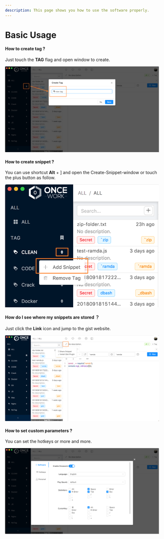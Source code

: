 ```yaml
---
description: This page shows you how to use the software properly.
---
```


# Basic Usage

#### How to create tag ?

Just touch the **TAG** flag and open window to create.

![](.gitbook/assets/create-tag-tip.png)

#### How to create snippet ?

You can use shortcut **Alt** + \] and open the Create-Snippet-window or touch the plus button as follow.

![](.gitbook/assets/create-snippet-tip.png)

#### How do I see where my snippets are stored ？

Just click the **Link** icon and jump to the gist website.

![](.gitbook/assets/jump-to-gist.png)

#### How to set custom parameters ? <a id="how-to-set-custom-parameters"></a>

You can set the hotkeys or more and more.

![](.gitbook/assets/preferences.png)

